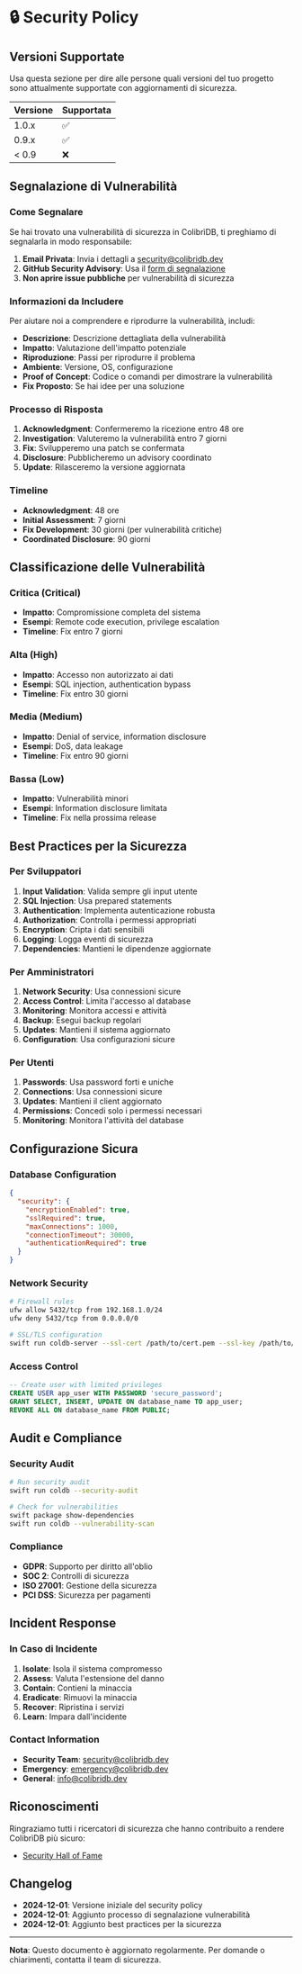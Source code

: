 # 🔒 Security Policy

## Versioni Supportate

Usa questa sezione per dire alle persone quali versioni del tuo progetto sono attualmente supportate con aggiornamenti di sicurezza.

| Versione | Supportata          |
| -------- | ------------------- |
| 1.0.x    | :white_check_mark:  |
| 0.9.x    | :white_check_mark:  |
| < 0.9    | :x:                 |

## Segnalazione di Vulnerabilità

### Come Segnalare

Se hai trovato una vulnerabilità di sicurezza in ColibrìDB, ti preghiamo di segnalarla in modo responsabile:

1. **Email Privata**: Invia i dettagli a [security@colibridb.dev](mailto:security@colibridb.dev)
2. **GitHub Security Advisory**: Usa il [form di segnalazione](https://github.com/gpicchiarelli/Colibrì-DB/security/advisories/new)
3. **Non aprire issue pubbliche** per vulnerabilità di sicurezza

### Informazioni da Includere

Per aiutare noi a comprendere e riprodurre la vulnerabilità, includi:

- **Descrizione**: Descrizione dettagliata della vulnerabilità
- **Impatto**: Valutazione dell'impatto potenziale
- **Riproduzione**: Passi per riprodurre il problema
- **Ambiente**: Versione, OS, configurazione
- **Proof of Concept**: Codice o comandi per dimostrare la vulnerabilità
- **Fix Proposto**: Se hai idee per una soluzione

### Processo di Risposta

1. **Acknowledgment**: Confermeremo la ricezione entro 48 ore
2. **Investigation**: Valuteremo la vulnerabilità entro 7 giorni
3. **Fix**: Svilupperemo una patch se confermata
4. **Disclosure**: Pubblicheremo un advisory coordinato
5. **Update**: Rilasceremo la versione aggiornata

### Timeline

- **Acknowledgment**: 48 ore
- **Initial Assessment**: 7 giorni
- **Fix Development**: 30 giorni (per vulnerabilità critiche)
- **Coordinated Disclosure**: 90 giorni

## Classificazione delle Vulnerabilità

### Critica (Critical)
- **Impatto**: Compromissione completa del sistema
- **Esempi**: Remote code execution, privilege escalation
- **Timeline**: Fix entro 7 giorni

### Alta (High)
- **Impatto**: Accesso non autorizzato ai dati
- **Esempi**: SQL injection, authentication bypass
- **Timeline**: Fix entro 30 giorni

### Media (Medium)
- **Impatto**: Denial of service, information disclosure
- **Esempi**: DoS, data leakage
- **Timeline**: Fix entro 90 giorni

### Bassa (Low)
- **Impatto**: Vulnerabilità minori
- **Esempi**: Information disclosure limitata
- **Timeline**: Fix nella prossima release

## Best Practices per la Sicurezza

### Per Sviluppatori

1. **Input Validation**: Valida sempre gli input utente
2. **SQL Injection**: Usa prepared statements
3. **Authentication**: Implementa autenticazione robusta
4. **Authorization**: Controlla i permessi appropriati
5. **Encryption**: Cripta i dati sensibili
6. **Logging**: Logga eventi di sicurezza
7. **Dependencies**: Mantieni le dipendenze aggiornate

### Per Amministratori

1. **Network Security**: Usa connessioni sicure
2. **Access Control**: Limita l'accesso al database
3. **Monitoring**: Monitora accessi e attività
4. **Backup**: Esegui backup regolari
5. **Updates**: Mantieni il sistema aggiornato
6. **Configuration**: Usa configurazioni sicure

### Per Utenti

1. **Passwords**: Usa password forti e uniche
2. **Connections**: Usa connessioni sicure
3. **Updates**: Mantieni il client aggiornato
4. **Permissions**: Concedi solo i permessi necessari
5. **Monitoring**: Monitora l'attività del database

## Configurazione Sicura

### Database Configuration
```json
{
  "security": {
    "encryptionEnabled": true,
    "sslRequired": true,
    "maxConnections": 1000,
    "connectionTimeout": 30000,
    "authenticationRequired": true
  }
}
```

### Network Security
```bash
# Firewall rules
ufw allow 5432/tcp from 192.168.1.0/24
ufw deny 5432/tcp from 0.0.0.0/0

# SSL/TLS configuration
swift run coldb-server --ssl-cert /path/to/cert.pem --ssl-key /path/to/key.pem
```

### Access Control
```sql
-- Create user with limited privileges
CREATE USER app_user WITH PASSWORD 'secure_password';
GRANT SELECT, INSERT, UPDATE ON database_name TO app_user;
REVOKE ALL ON database_name FROM PUBLIC;
```

## Audit e Compliance

### Security Audit
```bash
# Run security audit
swift run coldb --security-audit

# Check for vulnerabilities
swift package show-dependencies
swift run coldb --vulnerability-scan
```

### Compliance
- **GDPR**: Supporto per diritto all'oblio
- **SOC 2**: Controlli di sicurezza
- **ISO 27001**: Gestione della sicurezza
- **PCI DSS**: Sicurezza per pagamenti

## Incident Response

### In Caso di Incidente

1. **Isolate**: Isola il sistema compromesso
2. **Assess**: Valuta l'estensione del danno
3. **Contain**: Contieni la minaccia
4. **Eradicate**: Rimuovi la minaccia
5. **Recover**: Ripristina i servizi
6. **Learn**: Impara dall'incidente

### Contact Information

- **Security Team**: [security@colibridb.dev](mailto:security@colibridb.dev)
- **Emergency**: [emergency@colibridb.dev](mailto:emergency@colibridb.dev)
- **General**: [info@colibridb.dev](mailto:info@colibridb.dev)

## Riconoscimenti

Ringraziamo tutti i ricercatori di sicurezza che hanno contribuito a rendere ColibrìDB più sicuro:

- [Security Hall of Fame](https://github.com/gpicchiarelli/Colibrì-DB/security/advisories)

## Changelog

- **2024-12-01**: Versione iniziale del security policy
- **2024-12-01**: Aggiunto processo di segnalazione vulnerabilità
- **2024-12-01**: Aggiunto best practices per la sicurezza

---

**Nota**: Questo documento è aggiornato regolarmente. Per domande o chiarimenti, contatta il team di sicurezza.
